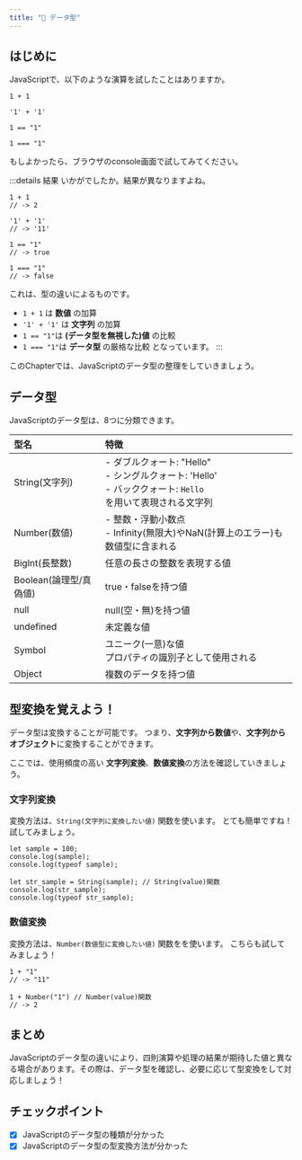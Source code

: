 ```yaml
---
title: "🔰 データ型"
---
```


## はじめに
JavaScriptで、以下のような演算を試したことはありますか。

```javascript:sample演算
1 + 1

'1' + '1'

1 == "1"

1 === "1"
```

もしよかったら、ブラウザのconsole画面で試してみてください。

:::details 結果
いかがでしたか。結果が異なりますよね。

```javascript:結果
1 + 1
// -> 2

'1' + '1'
// -> '11'

1 == "1"
// -> true

1 === "1"
// -> false
```

これは、型の違いによるものです。
- `1 + 1` は **数値** の加算
- `'1' + '1'` は **文字列** の加算
- `1 == "1"`は **(データ型を無視した)値** の比較
- `1 === "1"`は **データ型** の厳格な比較
となっています。
:::

このChapterでは、JavaScriptのデータ型の整理をしていきましょう。

## データ型
JavaScriptのデータ型は、8つに分類できます。

|型名|特徴|
|:--|:--|
|String(文字列)|- ダブルクォート: "Hello"<br>- シングルクォート: 'Hello'<br>- バッククォート: `Hello` <br>を用いて表現される文字列|
|Number(数値)|- 整数・浮動小数点<br>- Infinity(無限大)やNaN(計算上のエラー)も数値型に含まれる|
|Biglnt(長整数)|任意の長さの整数を表現する値|
|Boolean(論理型/真偽値)|true・falseを持つ値|
|null|null(空・無)を持つ値|
|undefined|未定義な値|
|Symbol|ユニーク(一意)な値<br>プロパティの識別子として使用される|
|Object|複数のデータを持つ値|

## 型変換を覚えよう！
データ型は変換することが可能です。
つまり、**文字列から数値**や、**文字列からオブジェクト**に変換することができます。

ここでは、使用頻度の高い
**文字列変換**、**数値変換**の方法を確認していきましょう。

### 文字列変換
変換方法は、`String(文字列に変換したい値)` 関数を使います。
とても簡単ですね！試してみましょう。

```javascript:文字列に変換する
let sample = 100;
console.log(sample);
console.log(typeof sample);

let str_sample = String(sample); // String(value)関数
console.log(str_sample);
console.log(typeof str_sample);
```

### 数値変換
変換方法は、`Number(数値型に変換したい値)` 関数をを使います。
こちらも試してみましょう！

```javascript:数値型に変換する
1 + "1"
// -> "11"

1 + Number("1") // Number(value)関数
// -> 2
```

## まとめ
JavaScriptのデータ型の違いにより、四則演算や処理の結果が期待した値と異なる場合があります。その際は、データ型を確認し、必要に応じて型変換をして対応しましょう！

## チェックポイント
- [x] JavaScriptのデータ型の種類が分かった
- [x] JavaScriptのデータ型の型変換方法が分かった